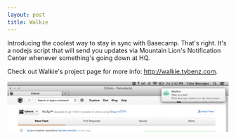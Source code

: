 ```yaml
---
layout: post
title: Walkie
---
```


Introducing the coolest way to stay in sync with Basecamp. That's right.
It's a nodejs script that will send you updates via Mountain Lion's
Notification Center whenever something's going down at HQ.

Check out Walkie's project page for more info: http://walkie.tybenz.com.

![walkie](/img/walkie.png)
